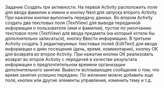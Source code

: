Задание
Создать три активности. На первой Activity расположить поле для ввода фамилии и имени и кнопку Next для запуска второго Activity. При нажатии кнопки выполнить передачу данных. 
Во втором Activity создать два текстовых поля (TextView) для вывода переданной информации о пользователе (имя и фамилия), пустое по умолчанию текстовое поле (TextView) для ввода предмета (на который хотели бы дополнительно записаться), кнопку Ввести информацию. 
В третьем Activity создать 3 редактируемых текстовых полей (EditText) для ввода информации о днях посещения (день, время, комментарии), кнопку OК для возврата во второе Activity. При нажатии кнопки ОК реализовать возврат во второе Activity с передачей в качестве результата информации о предпочтительном времени организации дополнительного занятия. Вывести всплывающее сообщение о том, что время занятия успешно передано. 
По желанию можно добавить еще поля, кнопки или другие элементы управления, изменить тему и т.д. 
